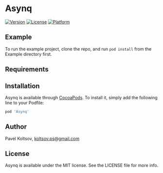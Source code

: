 # Asynq

[![Version](https://img.shields.io/cocoapods/v/Asynq.svg?style=flat)](https://cocoapods.org/pods/Asynq)
[![License](https://img.shields.io/cocoapods/l/Asynq.svg?style=flat)](https://cocoapods.org/pods/Asynq)
[![Platform](https://img.shields.io/cocoapods/p/Asynq.svg?style=flat)](https://cocoapods.org/pods/Asynq)

## Example

To run the example project, clone the repo, and run `pod install` from the Example directory first.

## Requirements

## Installation

Asynq is available through [CocoaPods](https://cocoapods.org). To install
it, simply add the following line to your Podfile:

```ruby
pod 'Asynq'
```

## Author

Pavel Koltsov, koltsov.ps@gmail.com

## License

Asynq is available under the MIT license. See the LICENSE file for more info.
